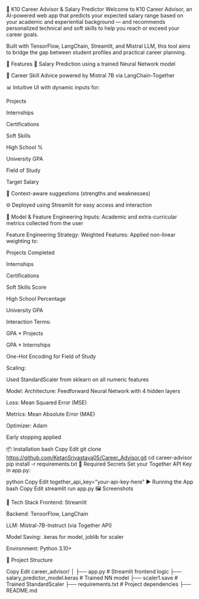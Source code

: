 💼 K10 Career Advisor & Salary Predictor
Welcome to K10 Career Advisor, an AI-powered web app that predicts your expected salary range based on your academic and experiential background — and recommends personalized technical and soft skills to help you reach or exceed your career goals.

Built with TensorFlow, LangChain, Streamlit, and Mistral LLM, this tool aims to bridge the gap between student profiles and practical career planning.

🚀 Features
🎯 Salary Prediction using a trained Neural Network model

🤖 Career Skill Advice powered by Mistral 7B via LangChain-Together

📊 Intuitive UI with dynamic inputs for:

Projects

Internships

Certifications

Soft Skills

High School %

University GPA

Field of Study

Target Salary

🧠 Context-aware suggestions (strengths and weaknesses)

🌐 Deployed using Streamlit for easy access and interaction

🧠 Model & Feature Engineering
Inputs:
Academic and extra-curricular metrics collected from the user

Feature Engineering Strategy:
Weighted Features: Applied non-linear weighting to:

Projects Completed

Internships

Certifications

Soft Skills Score

High School Percentage

University GPA

Interaction Terms:

GPA × Projects

GPA × Internships

One-Hot Encoding for Field of Study

Scaling:

Used StandardScaler from sklearn on all numeric features

Model:
Architecture: Feedforward Neural Network with 4 hidden layers

Loss: Mean Squared Error (MSE)

Metrics: Mean Absolute Error (MAE)

Optimizer: Adam

Early stopping applied

📦 Installation
bash
Copy
Edit
git clone https://github.com/KetanSrivastava05/Career_Advisor.git
cd career-advisor
pip install -r requirements.txt
🔑 Required Secrets
Set your Together API Key in app.py:

python
Copy
Edit
together_api_key="your-api-key-here"
▶️ Running the App
bash
Copy
Edit
streamlit run app.py
🖼️ Screenshots

🧰 Tech Stack
Frontend: Streamlit

Backend: TensorFlow, LangChain

LLM: Mistral-7B-Instruct (via Together API)

Model Saving: .keras for model, joblib for scaler

Environment: Python 3.10+

📁 Project Structure

Copy
Edit
career_advisor/
│
├── app.py                   # Streamlit frontend logic
├── salary_predictor_model.keras  # Trained NN model
├── scaler1.save             # Trained StandardScaler
├── requirements.txt         # Project dependencies
├── README.md                

